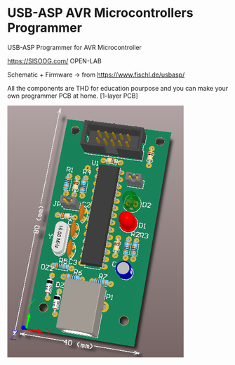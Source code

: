 # USB-ASP AVR Microcontrollers Programmer
USB-ASP Programmer for AVR Microcontroller

https://SISOOG.com/ OPEN-LAB

Schematic + Firmware ->  from https://www.fischl.de/usbasp/

All the components are THD for education pourpose and you can make your own programmer PCB at home. [1-layer PCB]

<img src="Altium_PCB_Proj/Pictures/3d_Top.PNG" alt="Alt text" title="Optional title">

